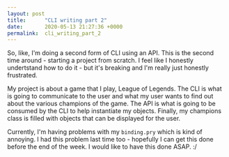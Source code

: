 ```yaml
---
layout: post
title:      "CLI writing part 2"
date:       2020-05-13 21:27:36 +0000
permalink:  cli_writing_part_2
---
```



So, like, I'm doing a second form of CLI using an API. This is the second time around - starting a project from scratch. I feel like I honestly undertstand how to do it - but it's breaking and I'm really just honestly frustrated. 

My project is about a game that I play, League of Legends. The CLI is what is going to communicate to the user and what my user wants to find out about the various champions of the game. The API is what is going to be consumed by the CLI to help instantiate my objects. Finally, my champions class is filled with objects that can be displayed for the user. 

Currently, I'm having problems with my `binding.pry` which is kind of annoying. I had this problem last time too - hopefully I can get this done before the end of the week. I would like to have this done ASAP. :/
